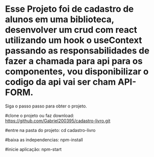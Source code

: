 <html>
   <body>
       <h1 style="font-weight:bold, font-size:10px,line-height:10px, font-family:Arial"> 
            Esse Projeto foi de cadastro de alunos em uma biblioteca, desenvolver um crud 
            com react utilizando um hook o useContext passando as responsabilidades de
            fazer a chamada para api para os componentes, vou disponibilizar
            o codigo da api vai ser cham API-FORM.     
       </h1>
    <body>
<html>

Siga o passo passo para obter o projeto.

#clone o projeto ou faz download: 
https://github.com/Gabriel200395/cadastro-livro.git 

#entre na pasta do projeto: 
cd cadastro-livro 

#baixa as independencias:
npm-install

#inicie aplicação: 
npm-start
